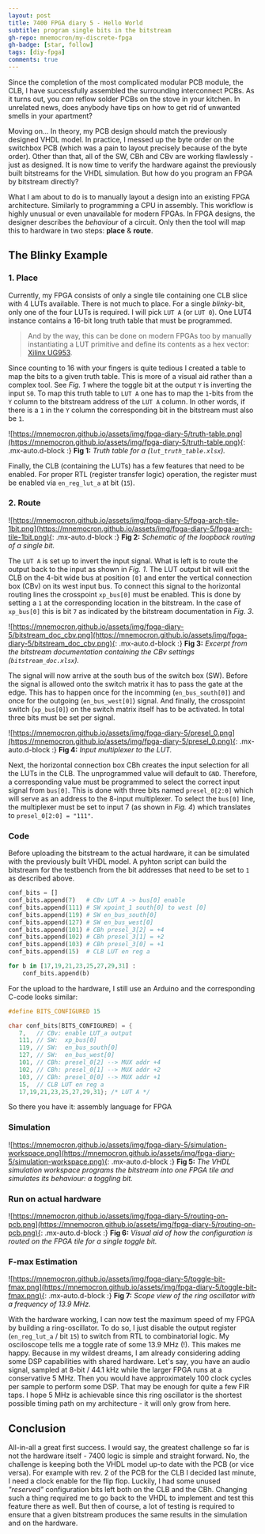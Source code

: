 ```yaml
---
layout: post
title: 7400 FPGA diary 5 - Hello World
subtitle: program single bits in the bitstream
gh-repo: mnemocron/my-discrete-fpga
gh-badge: [star, follow]
tags: [diy-fpga]
comments: true
---
```


Since the completion of the most complicated modular PCB module, the CLB, I have successfully assembled the surrounding interconnect PCBs.
As it turns out, you _can_ reflow solder PCBs on the stove in your kitchen.
In unrelated news, does anybody have tips on how to get rid of unwanted smells in your apartment?

Moving on... In theory, my PCB design should match the previously designed VHDL model. 
In practice, I messed up the byte order on the switchbox PCB (which was a pain to layout precisely because of the byte order).
Other than that, all of the SW, CBh and CBv are working flawlessly - just as designed.
It is now time to verify the hardware against the previously built bitstreams for the VHDL simulation.
But how do you program an FPGA by bitstream directly?

What I am about to do is to manually layout a design into an existing FPGA architecture. Similarly to programming a CPU in assembly.
This workflow is highly unusual or even unavailable for modern FPGAs.
In FPGA designs, the designer describes the _behaviour_ of a circuit. Only then the tool will map this to hardware in two steps: **place** & **route**.

## The Blinky Example

### 1. Place

Currently, my FPGA consists of only a single tile containing one CLB slice with 4 LUTs available.
There is not much to place. For a single _blinky_-bit, only one of the four LUTs is required. I will pick `LUT A` (or `LUT 0`).
One LUT4 instance contains a 16-bit long truth table that must be programmed.

> And by the way, this can be done on modern FPGAs too by manually instantiating a LUT primitive and define its contents as a hex vector: [Xilinx UG953](https://docs.xilinx.com/r/en-US/ug953-vivado-7series-libraries/LUT6).

Since counting to 16 with your fingers is quite tedious I created a table to map the bits to a given truth table. 
This is more of a visual aid rather than a complex tool. 
See _Fig. 1_ where the toggle bit at the output `Y` is inverting the input `S0`. To map this truth table to `LUT A` one has to map the `1`-bits from the `Y` column to the bitstream address of the `LUT A` column. In other words, if there is a `1` in the `Y` column the corresponding bit in the bitstream must also be `1`.

![https://mnemocron.github.io/assets/img/fpga-diary-5/truth-table.png](https://mnemocron.github.io/assets/img/fpga-diary-5/truth-table.png){: .mx-auto.d-block :}
**Fig 1:** _Truth table for a  (`lut_truth_table.xlsx`)._

Finally, the CLB (containing the LUTs) has a few features that need to be enabled. 
For proper RTL (register transfer logic) operation, the register must be enabled via `en_reg_lut_a` at bit (`15`).

### 2. Route

![https://mnemocron.github.io/assets/img/fpga-diary-5/fpga-arch-tile-1bit.png](https://mnemocron.github.io/assets/img/fpga-diary-5/fpga-arch-tile-1bit.png){: .mx-auto.d-block :}
**Fig 2:** _Schematic of the loopback routing of a single bit._

The `LUT A` is set up to invert the input signal. What is left is to route the output back to the input as shown in _Fig. 1_.
The LUT output bit will exit the CLB on the 4-bit wide bus at position `[0]` and enter the vertical connection box (CBv) on its west input bus.
To connect this signal to the horizontal routing lines the crosspoint `xp_bus[0]` must be enabled. 
This is done by setting a `1` at the corresponding location in the bitstream. In the case of `xp_bus[0]` this is bit `7` as indicated by the bitstream documentation in _Fig. 3_.

![https://mnemocron.github.io/assets/img/fpga-diary-5/bitstream_doc_cbv.png](https://mnemocron.github.io/assets/img/fpga-diary-5/bitstream_doc_cbv.png){: .mx-auto.d-block :}
**Fig 3:** _Excerpt from the bitstream documentation containing the CBv settings (`bitstream_doc.xlsx`)._

The signal will now arrive at the south bus of the switch box (SW). Before the signal is allowed onto the switch matrix it has to pass the gate at the edge.
This has to happen once for the incomming (`en_bus_south[0]`) and once for the outgoing (`en_bus_west[0]`) signal. And finally, the crosspoint switch (`xp_bus[0]`) on the switch matrix itself has to be activated.
In total three bits must be set per signal.

![https://mnemocron.github.io/assets/img/fpga-diary-5/presel_0.png](https://mnemocron.github.io/assets/img/fpga-diary-5/presel_0.png){: .mx-auto.d-block :}
**Fig 4:** _Input multiplexer to the LUT._

Next, the horizontal connection box CBh creates the input selection for all the LUTs in the CLB. The unprogrammed value will default to `GND`.
Therefore, a corresponding value must be programmed to select the correct input signal from `bus[0]`.
This is done with three bits named `presel_0[2:0]` which will serve as an address to the 8-input multiplexer.
To select the `bus[0]` line, the multiplexer must be set to input 7 (as shown in _Fig. 4_) which translates to `presel_0[2:0] = "111"`.

### Code

Before uploading the bitstream to the actual hardware, it can be simulated with the previously built VHDL model.
A pyhton script can build the bitstream for the testbench from the bit addresses that need to be set to `1` as described above.

```python
conf_bits = []
conf_bits.append(7)   # CBv LUT A -> bus[0] enable
conf_bits.append(111) # SW xpoint_1 south[0] to west [0]
conf_bits.append(119) # SW en_bus_south[0]
conf_bits.append(127) # SW en_bus_west[0]
conf_bits.append(101) # CBh presel_3[2] = +4
conf_bits.append(102) # CBh presel_3[1] = +2
conf_bits.append(103) # CBh presel_3[0] = +1
conf_bits.append(15)  # CLB LUT en reg a

for b in [17,19,21,23,25,27,29,31] :
    conf_bits.append(b) 
```

For the upload to the hardware, I still use an Arduino and the corresponding C-code looks similar:

```cpp
#define BITS_CONFIGURED 15

char conf_bits[BITS_CONFIGURED] = {
   7,   // CBv: enable LUT_a output
   111, // SW:  xp_bus[0]
   119, // SW:  en_bus_south[0]
   127, // SW:  en_bus_west[0]
   101, // CBh: presel_0[2] --> MUX addr +4
   102, // CBh: presel_0[1] --> MUX addr +2
   103, // CBh: presel_0[0] --> MUX addr +1
   15,  // CLB LUT en reg a
   17,19,21,23,25,27,29,31}; /* LUT A */
```

So there you have it: assembly language for FPGA

### Simulation

![https://mnemocron.github.io/assets/img/fpga-diary-5/simulation-workspace.png](https://mnemocron.github.io/assets/img/fpga-diary-5/simulation-workspace.png){: .mx-auto.d-block :}
**Fig 5:** _The VHDL simulation workspace programs the bitstream into one FPGA tile and simulates its behaviour: a toggling bit._

### Run on actual hardware

![https://mnemocron.github.io/assets/img/fpga-diary-5/routing-on-pcb.png](https://mnemocron.github.io/assets/img/fpga-diary-5/routing-on-pcb.png){: .mx-auto.d-block :}
**Fig 6:** _Visual aid of how the configuration is routed on the FPGA tile for a single toggle bit._

### F-max Estimation

![https://mnemocron.github.io/assets/img/fpga-diary-5/toggle-bit-fmax.png](https://mnemocron.github.io/assets/img/fpga-diary-5/toggle-bit-fmax.png){: .mx-auto.d-block :}
**Fig 7:** _Scope view of the ring oscillator with a frequency of 13.9 MHz._

With the hardware working, I can now test the maximum speed of my FPGA by building a ring-oscillator.
To do so, I just disable the output register (`en_reg_lut_a` / bit `15`) to switch from RTL to combinatorial logic.
My osciloscope tells me a toggle rate of some 13.9 MHz (!). This makes me happy. 
Because in my wildest dreams, I am already considering adding some DSP capabilities with shared hardware.
Let's say, you have an audio signal, sampled at 8-bit / 44.1 kHz while the larger FPGA runs at a conservative 5 MHz.
Then you would have approximately 100 clock cycles per sample to perform some DSP. That may be enough for quite a few FIR taps.
I hope 5 MHz is achievable since this ring oscillator is the shortest possible timing path on my architecture - it will only grow from here.

## Conclusion

All-in-all a great first success.
I would say, the greatest challenge so far is not the hardware itself - 7400 logic is simple and straight forward.
No, the challenge is keeping both the VHDL model up-to date with the PCB (or vice versa). 
For example with rev. 2 of the PCB for the CLB I decided last minute, I need a clock enable for the flip flop. 
Luckily, I had some unused _"reserved"_ configuration bits left both on the CLB and the CBh.
Changing such a thing required me to go back to the VHDL to implement and test this feature there as well.
But then of course, a lot of testing is required to ensure that a given bitstream produces the same results in the simulation and on the hardware.


